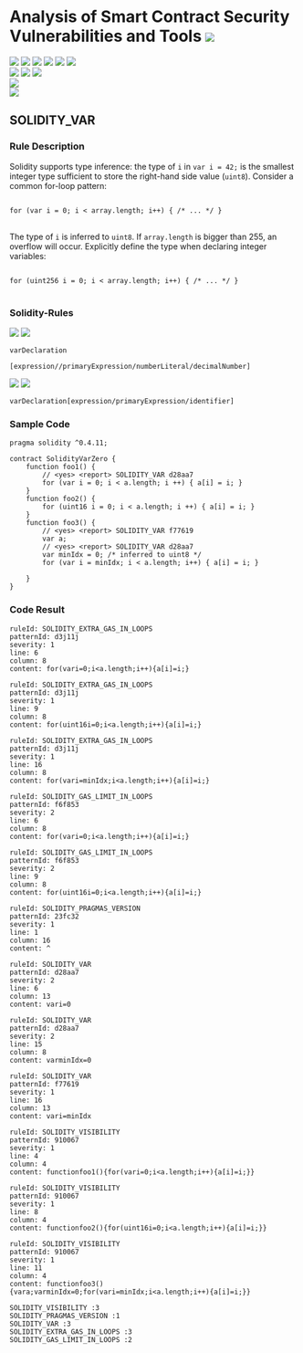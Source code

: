 # Analysis of Smart Contract Security Vulnerabilities and Tools ![](https://img.shields.io/badge/-Live-brightgreen)
![](https://img.shields.io/badge/Batch-UG21CYS-lightgreen) ![](https://img.shields.io/badge/Batch-PG21CYS-green) ![](https://img.shields.io/badge/Batch-UG22CYS-lightgreen) ![](https://img.shields.io/badge/Batch-PG21CYS-green) ![](https://img.shields.io/badge/Batch-PhD-darkgreen) ![](https://img.shields.io/badge/-B_RIG-darkgreen)<br/>   ![](https://img.shields.io/badge/BlockchainCourse-21CY712-green)  ![](https://img.shields.io/badge/-M.Tech_Dissertation-blue) ![](https://img.shields.io/badge/Focus-Smart_Contract_Security-yellow) <br/>
![](https://img.shields.io/badge/Blockchain-Ethereum-blue)   <br/> 
![](https://img.shields.io/badge/Language-Solidity-blue)

## SOLIDITY_VAR
### Rule Description
<p>
    Solidity supports type inference: the type of <code>i</code> in <code>var i = 42;</code> is the smallest integer type sufficient to store the right-hand side value (<code>uint8</code>). Consider a common for-loop pattern:
</p>
<pre>
<code>
for (var i = 0; i < array.length; i++) { /* ... */ }
</code>
</pre>
<p>
The type of <code>i</code> is inferred to <code>uint8</code>. If <code>array.length</code> is bigger than 255, an
overflow will occur. Explicitly define the type when declaring integer variables:
</p>
<pre>
<code>
for (uint256 i = 0; i < array.length; i++) { /* ... */ }
</code>
</pre>

### Solidity-Rules

![](https://img.shields.io/badge/Pattern_ID-d28aa7-gold) ![](https://img.shields.io/badge/Severity-2-brown) 

```
varDeclaration
                        [expression//primaryExpression/numberLiteral/decimalNumber]
```

![](https://img.shields.io/badge/Pattern_ID-f77619-gold) ![](https://img.shields.io/badge/Severity-1-brown) 

```
varDeclaration[expression/primaryExpression/identifier]

```

### Sample Code

```
pragma solidity ^0.4.11;

contract SolidityVarZero {
    function foo1() {
        // <yes> <report> SOLIDITY_VAR d28aa7
        for (var i = 0; i < a.length; i ++) { a[i] = i; }
    }
    function foo2() {
        for (uint16 i = 0; i < a.length; i ++) { a[i] = i; }
    }
    function foo3() {
        // <yes> <report> SOLIDITY_VAR f77619
        var a;
        // <yes> <report> SOLIDITY_VAR d28aa7
        var minIdx = 0; /* inferred to uint8 */
        for (var i = minIdx; i < a.length; i++) { a[i] = i; }

    }
}
```

### Code Result

```
ruleId: SOLIDITY_EXTRA_GAS_IN_LOOPS
patternId: d3j11j
severity: 1
line: 6
column: 8
content: for(vari=0;i<a.length;i++){a[i]=i;}

ruleId: SOLIDITY_EXTRA_GAS_IN_LOOPS
patternId: d3j11j
severity: 1
line: 9
column: 8
content: for(uint16i=0;i<a.length;i++){a[i]=i;}

ruleId: SOLIDITY_EXTRA_GAS_IN_LOOPS
patternId: d3j11j
severity: 1
line: 16
column: 8
content: for(vari=minIdx;i<a.length;i++){a[i]=i;}

ruleId: SOLIDITY_GAS_LIMIT_IN_LOOPS
patternId: f6f853
severity: 2
line: 6
column: 8
content: for(vari=0;i<a.length;i++){a[i]=i;}

ruleId: SOLIDITY_GAS_LIMIT_IN_LOOPS
patternId: f6f853
severity: 2
line: 9
column: 8
content: for(uint16i=0;i<a.length;i++){a[i]=i;}

ruleId: SOLIDITY_PRAGMAS_VERSION
patternId: 23fc32
severity: 1
line: 1
column: 16
content: ^

ruleId: SOLIDITY_VAR
patternId: d28aa7
severity: 2
line: 6
column: 13
content: vari=0

ruleId: SOLIDITY_VAR
patternId: d28aa7
severity: 2
line: 15
column: 8
content: varminIdx=0

ruleId: SOLIDITY_VAR
patternId: f77619
severity: 1
line: 16
column: 13
content: vari=minIdx

ruleId: SOLIDITY_VISIBILITY
patternId: 910067
severity: 1
line: 4
column: 4
content: functionfoo1(){for(vari=0;i<a.length;i++){a[i]=i;}}

ruleId: SOLIDITY_VISIBILITY
patternId: 910067
severity: 1
line: 8
column: 4
content: functionfoo2(){for(uint16i=0;i<a.length;i++){a[i]=i;}}

ruleId: SOLIDITY_VISIBILITY
patternId: 910067
severity: 1
line: 11
column: 4
content: functionfoo3(){vara;varminIdx=0;for(vari=minIdx;i<a.length;i++){a[i]=i;}}

SOLIDITY_VISIBILITY :3
SOLIDITY_PRAGMAS_VERSION :1
SOLIDITY_VAR :3
SOLIDITY_EXTRA_GAS_IN_LOOPS :3
SOLIDITY_GAS_LIMIT_IN_LOOPS :2

```
